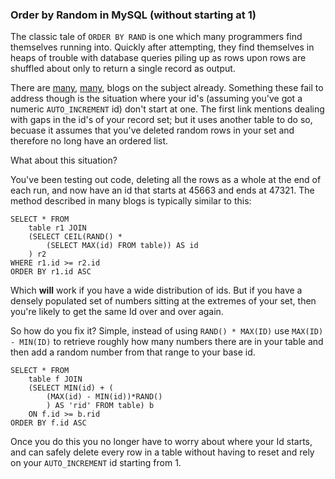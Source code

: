 ### Order by Random in MySQL (without starting at 1) 

The classic tale of `ORDER BY RAND` is one which many programmers find
themselves running into. Quickly after attempting, they find themselves
in heaps of trouble with database queries piling up as rows upon rows
are shuffled about only to return a single record as output. 

There are [many](http://jan.kneschke.de/projects/mysql/order-by-rand/),
[many](http://mihasya.com/blog/pull-random-data-out-of-mysql-without-making-it-cry-using-and-optimizing-order-by-limit-offset-etc/),
blogs on the subject already. Something these fail to address though is
the situation where your id's (assuming you've got a numeric `AUTO_INCREMENT` id) 
don't start at one. The first link mentions dealing with gaps in the id's 
of your record set; but it uses another table to do so, becuase it assumes that you've deleted
random rows in your set and therefore no long have an ordered list.

What about this situation?

You've been testing out code, deleting all the rows as a whole at the 
end of each run, and now have an id that starts at 45663 and ends at 
47321. The method described in many blogs is typically similar to this:

	SELECT * FROM 
		table r1 JOIN
		(SELECT CEIL(RAND() * 
			(SELECT MAX(id) FROM table)) AS id
		) r2
	WHERE r1.id >= r2.id
    ORDER BY r1.id ASC 

Which **will** work if you have a wide distribution of ids. But if you have
a densely populated set of numbers sitting at the extremes of your set,
then you're likely to get the same Id over and over again.

So how do you fix it? Simple, instead of using `RAND() * MAX(ID)` use
`MAX(ID) - MIN(ID)` to retrieve roughly how many numbers there are in 
your table and then add a random number from that range to your base id.

	SELECT * FROM 
		table f JOIN 
		(SELECT MIN(id) + (
			(MAX(id) - MIN(id))*RAND()
			) AS 'rid' FROM table) b 
		ON f.id >= b.rid
	ORDER BY f.id ASC

Once you do this you no longer have to worry about where your Id starts,
and can safely delete every row in a table without having to reset and 
rely on your `AUTO_INCREMENT` id starting from 1. 

